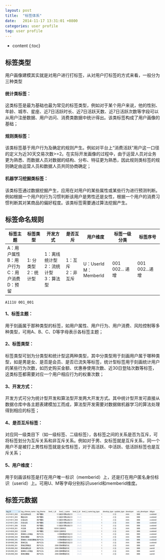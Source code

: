 ```yaml
---
layout: post
title:  "标签体系"
date:   2014-11-17 13:31:01 +0800
categories: user profile
tag: user profile
---
```


* content
{:toc}



## 标签类型
用户画像建模其实就是对用户进行打标签，从对用户打标签的方式来看，一般分为三种类型
#### 统计类标签：
这类标签是最为基础也最为常见的标签类型，例如对于某个用户来说，他的性别、年龄、城市、星座、近7日活跃时长、近7日活跃天数、近7日活跃次数等字段可以从用户注册数据、用户访问、消费类数据中统计得出。该类标签构成了用户画像的基础；
#### 规则类标签：
该类标签基于用户行为及确定的规则产生。例如对平台上“消费活跃”用户这一口径的定义为近30天交易次数>=2。在实际开发画像的过程中，由于运营人员对业务更为熟悉、而数据人员对数据的结构、分布、特征更为熟悉，因此规则类标签的规则确定由运营人员和数据人员共同协商确定；
#### 机器学习挖掘类标签：
该类标签通过数据挖掘产生，应用在对用户的某些属性或某些行为进行预测判断。例如根据一个用户的行为习惯判断该用户是男性还是女性，根据一个用户的消费习惯判断其对某商品的偏好程度。该类标签需要通过算法挖掘产生。

## 标签命名规则
|标签主题|标签类型|开发方式|是否互斥|用户维度|标签一级分类|标签序号|
|---    |---    |---     |---   |---    |---    |---    |
|A：用户属性<br>B：用户行为<br>C：用户消费 <br>D：预留|1: 分类型<br>2：统计型|1：离线统计型<br>2：流统计型<br>3：算法型|1：互斥<br>2：非互斥|U：UserId<br>M：MemberId|001 002... 递增|001 002...递增|
```
A111U 001_001
```

#### 1、标签主题：
用于刻画属于那种类型的标签，如用户属性、用户行为、用户消费、风险控制等多种类型，可用A、B、C、D等字母表示各标签主题；
#### 2、标签类型：
标签类型可划为分类型和统计型这两种类型，其中分类型用于刻画用户属于哪种类型，如是男是女、是否是会员、是否已流失等标签，统计型标签用于刻画统计用户的某些行为次数，如历史购买金额、优惠券使用次数、近30日登陆次数等标签，这类标签都需要对应一个用户相应行为的权重次数；
#### 3、开发方式：
开发方式可分为统计型开发和算法型开发两大开发方式。其中统计型开发可直接从数据仓库中各主题表建模加工而成，算法型开发需要对数据做机器学习的算法处理得到相应的标签；
#### 4、是否互斥标签：
对应同一级类目下（如一级标签、二级标签），各标签之间的关系是否为互斥，可将标签划分为互斥关系和非互斥关系。例如对于男、女标签就是互斥关系，同一个用户不是被打上男性标签就是女性标签，对于高活跃、中活跃、低活跃标签也是互斥关系；
#### 5、用户维度：
用于刻画该标签是打在用户唯一标识（memberid）上，还是打在用户匿名身份标识（userid）上。可用U、M等字母分别标识userid和memberid维度。

## 标签元数据

![label metadata](/styles/images/user-profile/label-metadata.png)

